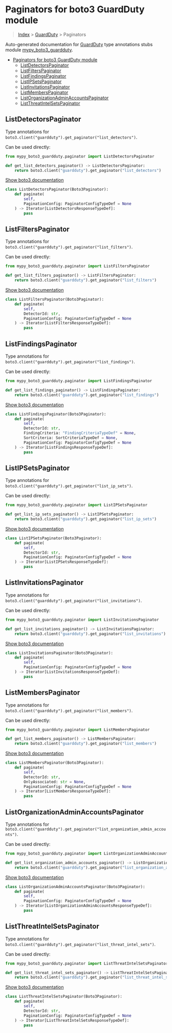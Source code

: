 # Paginators for boto3 GuardDuty module

> [Index](../README.md) > [GuardDuty](./README.md) > Paginators

Auto-generated documentation for [GuardDuty](https://boto3.amazonaws.com/v1/documentation/api/latest/reference/services/guardduty.html#GuardDuty)
type annotations stubs module [mypy_boto3_guardduty](https://pypi.org/project/mypy-boto3-guardduty/).

- [Paginators for boto3 GuardDuty module](#paginators-for-boto3-guardduty-module)
  - [ListDetectorsPaginator](#listdetectorspaginator)
  - [ListFiltersPaginator](#listfilterspaginator)
  - [ListFindingsPaginator](#listfindingspaginator)
  - [ListIPSetsPaginator](#listipsetspaginator)
  - [ListInvitationsPaginator](#listinvitationspaginator)
  - [ListMembersPaginator](#listmemberspaginator)
  - [ListOrganizationAdminAccountsPaginator](#listorganizationadminaccountspaginator)
  - [ListThreatIntelSetsPaginator](#listthreatintelsetspaginator)

## ListDetectorsPaginator

Type annotations for `boto3.client("guardduty").get_paginator("list_detectors")`.

Can be used directly:

```python
from mypy_boto3_guardduty.paginator import ListDetectorsPaginator

def get_list_detectors_paginator() -> ListDetectorsPaginator:
    return boto3.client("guardduty").get_paginator("list_detectors")
```

[Show boto3 documentation](https://boto3.amazonaws.com/v1/documentation/api/latest/reference/services/guardduty.html#GuardDuty.Paginator.ListDetectors)

```python
class ListDetectorsPaginator(Boto3Paginator):
    def paginate(
        self,
        PaginationConfig: PaginatorConfigTypeDef = None
    ) -> Iterator[ListDetectorsResponseTypeDef]:
        pass
```
## ListFiltersPaginator

Type annotations for `boto3.client("guardduty").get_paginator("list_filters")`.

Can be used directly:

```python
from mypy_boto3_guardduty.paginator import ListFiltersPaginator

def get_list_filters_paginator() -> ListFiltersPaginator:
    return boto3.client("guardduty").get_paginator("list_filters")
```

[Show boto3 documentation](https://boto3.amazonaws.com/v1/documentation/api/latest/reference/services/guardduty.html#GuardDuty.Paginator.ListFilters)

```python
class ListFiltersPaginator(Boto3Paginator):
    def paginate(
        self,
        DetectorId: str,
        PaginationConfig: PaginatorConfigTypeDef = None
    ) -> Iterator[ListFiltersResponseTypeDef]:
        pass
```
## ListFindingsPaginator

Type annotations for `boto3.client("guardduty").get_paginator("list_findings")`.

Can be used directly:

```python
from mypy_boto3_guardduty.paginator import ListFindingsPaginator

def get_list_findings_paginator() -> ListFindingsPaginator:
    return boto3.client("guardduty").get_paginator("list_findings")
```

[Show boto3 documentation](https://boto3.amazonaws.com/v1/documentation/api/latest/reference/services/guardduty.html#GuardDuty.Paginator.ListFindings)

```python
class ListFindingsPaginator(Boto3Paginator):
    def paginate(
        self,
        DetectorId: str,
        FindingCriteria: "FindingCriteriaTypeDef" = None,
        SortCriteria: SortCriteriaTypeDef = None,
        PaginationConfig: PaginatorConfigTypeDef = None
    ) -> Iterator[ListFindingsResponseTypeDef]:
        pass
```
## ListIPSetsPaginator

Type annotations for `boto3.client("guardduty").get_paginator("list_ip_sets")`.

Can be used directly:

```python
from mypy_boto3_guardduty.paginator import ListIPSetsPaginator

def get_list_ip_sets_paginator() -> ListIPSetsPaginator:
    return boto3.client("guardduty").get_paginator("list_ip_sets")
```

[Show boto3 documentation](https://boto3.amazonaws.com/v1/documentation/api/latest/reference/services/guardduty.html#GuardDuty.Paginator.ListIPSets)

```python
class ListIPSetsPaginator(Boto3Paginator):
    def paginate(
        self,
        DetectorId: str,
        PaginationConfig: PaginatorConfigTypeDef = None
    ) -> Iterator[ListIPSetsResponseTypeDef]:
        pass
```
## ListInvitationsPaginator

Type annotations for `boto3.client("guardduty").get_paginator("list_invitations")`.

Can be used directly:

```python
from mypy_boto3_guardduty.paginator import ListInvitationsPaginator

def get_list_invitations_paginator() -> ListInvitationsPaginator:
    return boto3.client("guardduty").get_paginator("list_invitations")
```

[Show boto3 documentation](https://boto3.amazonaws.com/v1/documentation/api/latest/reference/services/guardduty.html#GuardDuty.Paginator.ListInvitations)

```python
class ListInvitationsPaginator(Boto3Paginator):
    def paginate(
        self,
        PaginationConfig: PaginatorConfigTypeDef = None
    ) -> Iterator[ListInvitationsResponseTypeDef]:
        pass
```
## ListMembersPaginator

Type annotations for `boto3.client("guardduty").get_paginator("list_members")`.

Can be used directly:

```python
from mypy_boto3_guardduty.paginator import ListMembersPaginator

def get_list_members_paginator() -> ListMembersPaginator:
    return boto3.client("guardduty").get_paginator("list_members")
```

[Show boto3 documentation](https://boto3.amazonaws.com/v1/documentation/api/latest/reference/services/guardduty.html#GuardDuty.Paginator.ListMembers)

```python
class ListMembersPaginator(Boto3Paginator):
    def paginate(
        self,
        DetectorId: str,
        OnlyAssociated: str = None,
        PaginationConfig: PaginatorConfigTypeDef = None
    ) -> Iterator[ListMembersResponseTypeDef]:
        pass
```
## ListOrganizationAdminAccountsPaginator

Type annotations for `boto3.client("guardduty").get_paginator("list_organization_admin_accounts")`.

Can be used directly:

```python
from mypy_boto3_guardduty.paginator import ListOrganizationAdminAccountsPaginator

def get_list_organization_admin_accounts_paginator() -> ListOrganizationAdminAccountsPaginator:
    return boto3.client("guardduty").get_paginator("list_organization_admin_accounts")
```

[Show boto3 documentation](https://boto3.amazonaws.com/v1/documentation/api/latest/reference/services/guardduty.html#GuardDuty.Paginator.ListOrganizationAdminAccounts)

```python
class ListOrganizationAdminAccountsPaginator(Boto3Paginator):
    def paginate(
        self,
        PaginationConfig: PaginatorConfigTypeDef = None
    ) -> Iterator[ListOrganizationAdminAccountsResponseTypeDef]:
        pass
```
## ListThreatIntelSetsPaginator

Type annotations for `boto3.client("guardduty").get_paginator("list_threat_intel_sets")`.

Can be used directly:

```python
from mypy_boto3_guardduty.paginator import ListThreatIntelSetsPaginator

def get_list_threat_intel_sets_paginator() -> ListThreatIntelSetsPaginator:
    return boto3.client("guardduty").get_paginator("list_threat_intel_sets")
```

[Show boto3 documentation](https://boto3.amazonaws.com/v1/documentation/api/latest/reference/services/guardduty.html#GuardDuty.Paginator.ListThreatIntelSets)

```python
class ListThreatIntelSetsPaginator(Boto3Paginator):
    def paginate(
        self,
        DetectorId: str,
        PaginationConfig: PaginatorConfigTypeDef = None
    ) -> Iterator[ListThreatIntelSetsResponseTypeDef]:
        pass
```